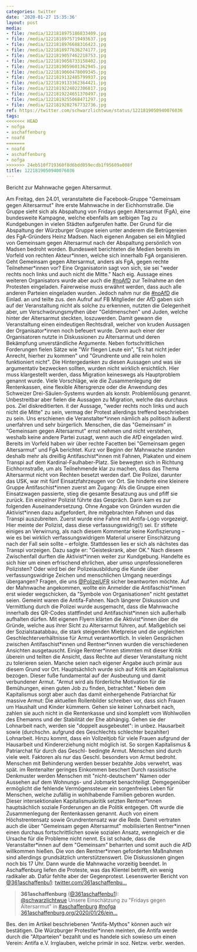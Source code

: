 ```yaml
---
categories: twitter
date: '2020-01-27 15:35:36'
layout: post
media:
- file: /media/1221818975186833409.jpg
- file: /media/1221818975719493637.jpg
- file: /media/1221818976688316423.jpg
- file: /media/1221818977636274177.jpg
- file: /media/1221819057462218753.jpg
- file: /media/1221819058733158402.jpg
- file: /media/1221819059601362945.jpg
- file: /media/1221819060478009345.jpg
- file: /media/1221819132485799937.jpg
- file: /media/1221819133362364421.jpg
- file: /media/1221819224022306817.jpg
- file: /media/1221819224651370497.jpg
- file: /media/1221819255068471297.jpg
- file: /media/1221819282767732736.jpg
ref: https://twitter.com/schwarzlichtwue/status/1221819050940076036
tags:
<<<<<<< HEAD
- nofga
- aschaffenburg
- noafd
=======
- noafd
- aschaffenburg
- nofga
>>>>>>> 24eb510f719360f8d6bdd059ecdb1f95609a008f
title: 1221819050940076036
---
```

Bericht zur Mahnwache gegen Altersarmut.



Am Freitag, den 24.01, veranstaltete die Facebook-Gruppe "Gemeinsam gegen Altersarmut" ihre erste Mahnwache in der Eichhornstraße. 
Die Gruppe sieht sich als Abspaltung von Fridays gegen Altersarmut (FgA), eine bundesweite Kampagne, welche ebenfalls am selbigen Tag zu Kundgebungen in vielen Städten aufgerufen hatte. 
Der Grund für die Abspaltung der Würzburger Gruppe seien unter anderem die Betrügereien des FgA-Gründers Heinz Madsen. Nach eigenen Angaben sei ein Mitglied von Gemeinsam gegen Altersarmut nach der Abspaltung persönlich von Madsen bedroht worden. 
Bundesweit berichteten die Medien bereits im Vorfeld von rechten Akteur\*innen, welche sich innerhalb FgA organisieren.
Geht Gemeinsam gegen Altersarmut, anders als FgA, gegen rechte Teilnehmer\*innen vor? Eine Organisatorin sagt von sich, sie sei "weder rechts noch links und auch nicht die Mitte."
Nach eig. Aussage eines weiteren Organisators wurde aber auch die [#noAfD](/t/noafd) zur Teilnahme an den Protesten eingeladen. Fairerweise muss erwähnt werden, dass auch alle anderen Parteien eingeladen wurden. Jedoch nahm nur die [#noAfD](/t/noafd) die Einlad. an und teilte zus. den Aufruf auf FB
Mitglieder der AfD gaben sich auf der Veranstaltung nicht als solche zu erkennen, nutzten die Gelegenheit aber, um Verschwörungsmythen über "Geldmenschen" und Juden, welche hinter der Altersarmut steckten, loszuwerden.
Damit gewann die Veranstaltung einen eindeutigen Rechtsdrall, welcher von kruden Aussagen der Organisator\*innen noch befeuert wurde. Denn auch einer der Organisatoren nutzte in Diskussionen zu Altersarmut und deren Bekämpfung unverständliche Argumente.
Neben fortschrittlichen Forderungen fielen Sätze wie "Wir fliegen Leute ein", "Es hat nicht jeder Anrecht, hierher zu kommen" und "Grundrente und alle rein holen funktioniert nicht".
Die Hintergedanken zu diesen Aussagen und was sie argumentativ bezwecken sollten, wurden nicht wirklich ersichtlich. Hier muss klargestellt werden, dass Migration keineswegs als Hauptproblem genannt wurde.
Viele Vorschläge, wie die Zusammenlegung der Rentenkassen, eine flexible Altersgrenze oder die Anwendung des Schweizer Drei-Säulen-Systems wurden als konstr. Problemlösung genannt. Unbestreitbar aber fielen die Aussagen zu Migration, welche das durchaus pos. Ziel diskreditierten. it der Aussage, "weder rechts noch links und auch nicht die Mitte" zu sein, vermag der Protest allerdings treffend beschrieben zu sein. Uns erschienen die Veranstalter\*innen nämlich als politisch äußerst unerfahren und sehr bürgerlich.
Menschen, die das "Gemeinsam" in "Gemeinsam gegen Altersarmut" ernst nehmen und nicht verstehen, weshalb keine andere Partei zusagt, wenn auch die AfD eingeladen wird.
Bereits im Vorfeld haben wir über rechte Facetten bei "Gemeinsam gegen Altersarmut" und FgA berichtet. Kurz vor Beginn der Mahnwache standen deshalb mehr als dreißig Antifaschist\*innen mit Fahnen, Plakaten und einem Transpi auf dem Kardinal-Faulhaber-Platz.
Sie bewegten sich in Richtung Eichhornstraße, um als Teilnehmende klar zu machen, dass das Thema Altersarmut nicht von Rechten besetzt werden darf.
Die Polizei, darunter das USK, war mit fünf Einsatzfahrzeugen vor Ort. Sie hinderte eine kleinere Gruppe Antifaschist\*innen zuerst am Zugang: Als die Gruppe einen Einsatzwagen passierte, stieg die gesamte Besatzung aus und pfiff sie zurück.
Ein einzelner Polizist führte das Gespräch. Darin kam es zur folgenden Auseinandersetzung. Ohne Angabe von Gründen wurden die Aktivist\*innen dazu aufgefordert, ihre mitgebrachten Fahnen und das Transpi auszubreiten. Zuerst wurde eine Fahne mit Antifa-Logo vorgezeigt.
Hier meinte der Polizist, dass diese verfassungswidrig(!) sei. Er stiftete einiges an Verwirrung, als nach diesem Kommentar keine Konfiszierung – wie es bei wirklich verfassungswidrigem Material unserer Einschätzung nach der Fall sein sollte – erfolgte.
Stattdessen lies er sich als nächstes das Transpi vorzeigen. Dazu sagte er: "Geisteskrank, aber OK." Nach diesem Zwischenfall durften die Aktivist\*innen weiter zur Kundgebung.
Handelte es sich hier um einen erfrischend ehrlichen, aber umso unprofessionelleren Polizisten? Oder wird bei der Polizeiausbildung die Kunde über verfassungswidrige Zeichen und menschlichen Umgang neuerdings übergangen? Fragen, die uns [@PolizeiUFR](https://twitter.com/PolizeiUFR) sicher beantworten möchte.
Auf der Mahnwache angekommen, wollte ein Anmelder die Antifaschist\*innen erst wieder wegschicken, da "Symbole von Organisationen" nicht gestattet seien. Gemeint waren die Antifa-Fahnen. 
Nach längerer Diskussion und Vermittlung durch die Polizei wurde ausgemacht, dass die Mahnwache innerhalb des QR-Codes stattfindet und Antifaschist\*innen sich außerhalb aufhalten dürfen. 
Mit eigenen Flyern klärten die Aktivist\*innen über die Gründe, welche aus ihrer Sicht zu Altersarmut führen, auf. Maßgeblich sei der Sozialstaatabbau, die stark steigenden Mietpreise und die ungleichen Geschlechterverhältnisse für Armut verantwortlich.
In vielen Gesprächen zwischen Antifaschist\*innen und Rentner\*innen wurden die verschiedenen Ansichten ausgetauscht. Einige Rentner\*innen stimmten mit dieser Kritik überein und teilten die Ansicht, dass Rechte auf dieser Veranstaltung nicht zu tolerieren seien. 
Manche seien nach eigener Angabe auch primär aus diesem Grund vor Ort.
Hauptsächlich wurde sich auf Kritik am Kapitalismus bezogen. Dieser fuße fundamental auf der Ausbeutung und damit verbundener Armut. "Armut wird als förderliche Motivation für die Bemühungen, einen guten Job zu finden, betrachtet."
Neben dem Kapitalismus sorgt aber auch das damit einhergehende Patriarchat für massive Armut: Die aktuellen Rollenbilder schreiben vor, dass sich Frauen um Haushalt und Kinder kümmern.
Gehen sie keiner Lohnarbeit nach, zahlen sie auch nicht in die Rentenkasse und sind komplett vom Wohlwollen des Ehemanns und der Stabilität der Ehe abhängig.
Gehen sie der Lohnarbeit nach, werden sie "doppelt ausgebeutet": in unbez. Hausarbeit sowie (durchschn. aufgrund des Geschlechts schlechter bezahlter) Lohnarbeit. Hinzu kommt, dass ein Vollzeitjob für viele Frauen aufgrund der Hausarbeit und Kindererziehung nicht möglich ist.
So sorgen Kapitalismus &amp; Patriarchat für durch das Geschl- bedingte Armut. Menschen sind durch viele weit. Faktoren als nur das Geschl. besonders von Armut bedroht. Menschen mit Behinderung werden besser bezahlte Jobs verwehrt, was spät. im Rentenalter geringes Einkommen beschert
Durch rassistische Denkmuster werden Menschen mit "nicht-deutschem" Namen oder Aussehen auf dem Wohnungs- und Jobmarkt benachteiligt. Demgegenüber ermöglicht die fehlende Vermögenssteuer ein sorgenfreies Leben für Menschen, welche zufällig in wohlhabende Familien geboren wurden.
Dieser intersektionalen Kapitalismuskritik setzten Rentner\*innen hauptsächlich soziale Forderungen an die Politik entgegen. Oft wurde die Zusammenlegung der Rentenkassen genannt. Auch von einem Höchstrentensatz sowie Grundrentensatz war die Rede.
Damit vertraten auch die über "Gemeinsam gegen Altersarmut" mobilisierten Rentner\*innen einen durchaus fortschrittlichen sowie sozialen Ansatz, wenngleich er die Ursache für die Probleme nicht nennt.
Es ist schade, dass die Veranstalter\*innen auf dem "Gemeinsam" beharrten und somit auch die AfD willkommen hießen. Die von den Rentner\*innen geforderten Maßnahmen sind allerdings grundsätzlich unterstützenswert.
Die Diskussionen gingen noch bis 17 Uhr. Dann wurde die Mahnwache vorzeitig beendet.
In Aschaffenburg liefen die Proteste, was das Klientel betrifft, ein wenig radikaler ab. Dafür fehlte aber der Gegenprotest. Lesenswerter Bericht von [@361aschaffenbu1](https://twitter.com/361aschaffenbu1): [twitter.com/361aschaffenbu…](https://twitter.com/361aschaffenbu1/status/1221685954093768704)
> <b>361aschaffenburg</b> ([@361aschaffenbu1](https://twitter.com/361aschaffenbu1)):  
>[@schwarzlichtwue](https://twitter.com/schwarzlichtwue) Unsere Einschätzung zu "Fridays gegen Altersarmut" in [#aschaffenburg](/t/aschaffenburg) [#nofga](/t/nofga) [361aschaffenburg.org/2020/01/26/ein…](https://www.361aschaffenburg.org/2020/01/26/eine-ueble-mischung/)  


Bes. den im Artikel beschriebenen "Antifa-Mythos" können auch wir bestätigen. Die Würzburger Protestler\*innen meinten, die Antifa werde durch die "Altparteien" bezahlt und es handele sich sowieso um einen Verein: Antifa e.V. Irrglauben, welche primär in soz. Netzw. verbr. werden.